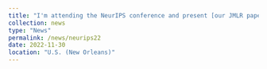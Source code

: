 ```yaml
---
title: "I'm attending the NeurIPS conference and present [our JMLR paper](https://jmlr.org/papers/v23/20-1340.html)."
collection: news
type: "News"
permalink: /news/neurips22
date: 2022-11-30
location: "U.S. (New Orleans)"
---
```

